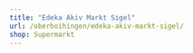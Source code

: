 ```yaml
---
title: "Edeka Akiv Markt Sigel"
url: /oberboihingen/edeka-akiv-markt-sigel/
shop: Supermarkt
---
```

